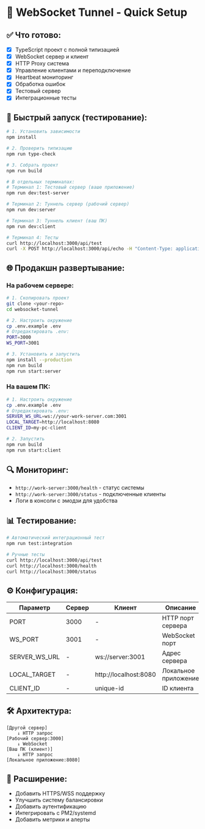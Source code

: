 # 🚀 WebSocket Tunnel - Quick Setup

## ✅ Что готово:
- [x] TypeScript проект с полной типизацией
- [x] WebSocket сервер и клиент
- [x] HTTP Proxy система
- [x] Управление клиентами и переподключение
- [x] Heartbeat мониторинг
- [x] Обработка ошибок
- [x] Тестовый сервер
- [x] Интеграционные тесты

## 🔧 Быстрый запуск (тестирование):

```bash
# 1. Установить зависимости
npm install

# 2. Проверить типизацию
npm run type-check

# 3. Собрать проект
npm run build

# В отдельных терминалах:
# Терминал 1: Тестовый сервер (ваше приложение)
npm run dev:test-server

# Терминал 2: Туннель сервер (рабочий сервер)  
npm run dev:server

# Терминал 3: Туннель клиент (ваш ПК)
npm run dev:client

# Терминал 4: Тесты
curl http://localhost:3000/api/test
curl -X POST http://localhost:3000/api/echo -H "Content-Type: application/json" -d '{"test":true}'
```

## 🌐 Продакшн развертывание:

### На рабочем сервере:
```bash
# 1. Скопировать проект
git clone <your-repo>
cd websocket-tunnel

# 2. Настроить окружение
cp .env.example .env
# Отредактировать .env:
PORT=3000
WS_PORT=3001

# 3. Установить и запустить
npm install --production
npm run build
npm run start:server
```

### На вашем ПК:
```bash
# 1. Настроить окружение
cp .env.example .env
# Отредактировать .env:
SERVER_WS_URL=ws://your-work-server.com:3001
LOCAL_TARGET=http://localhost:8080
CLIENT_ID=my-pc-client

# 2. Запустить
npm run build
npm run start:client
```

## 🔍 Мониторинг:
- `http://work-server:3000/health` - статус системы
- `http://work-server:3000/status` - подключенные клиенты
- Логи в консоли с эмодзи для удобства

## 📊 Тестирование:
```bash
# Автоматический интеграционный тест
npm run test:integration

# Ручные тесты
curl http://localhost:3000/api/test
curl http://localhost:3000/health
curl http://localhost:3000/status
```

## ⚙️ Конфигурация:

| Параметр | Сервер | Клиент | Описание |
|----------|--------|--------|----------|
| PORT | 3000 | - | HTTP порт сервера |
| WS_PORT | 3001 | - | WebSocket порт |
| SERVER_WS_URL | - | ws://server:3001 | Адрес сервера |
| LOCAL_TARGET | - | http://localhost:8080 | Локальное приложение |
| CLIENT_ID | - | unique-id | ID клиента |

## 🛠 Архитектура:
```
[Другой сервер] 
    ↓ HTTP запрос
[Рабочий сервер:3000] 
    ↓ WebSocket
[Ваш ПК (клиент)] 
    ↓ HTTP запрос  
[Локальное приложение:8080]
```

## 🔧 Расширение:
- Добавить HTTPS/WSS поддержку
- Улучшить систему балансировки
- Добавить аутентификацию
- Интегрировать с PM2/systemd
- Добавить метрики и алерты
